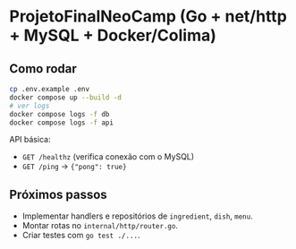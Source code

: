 # ProjetoFinalNeoCamp (Go + net/http + MySQL + Docker/Colima)

## Como rodar
```bash
cp .env.example .env
docker compose up --build -d
# ver logs
docker compose logs -f db
docker compose logs -f api
```

API básica:
- `GET /healthz` (verifica conexão com o MySQL)
- `GET /ping` → `{"pong": true}`

## Próximos passos
- Implementar handlers e repositórios de `ingredient`, `dish`, `menu`.
- Montar rotas no `internal/http/router.go`.
- Criar testes com `go test ./...`.
